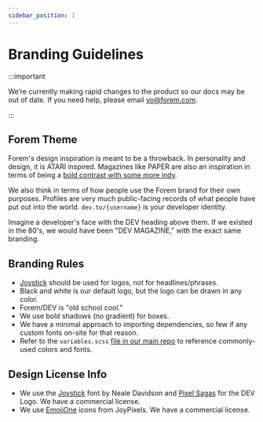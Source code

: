```yaml
---
sidebar_position: 1
---
```


# Branding Guidelines

:::important

We’re currently making rapid changes to the product so our docs may be out of date. If you need help, please email [yo@forem.com](mailto:yo@forem.com).

:::

## Forem Theme

Forem's design inspiration is meant to be a throwback. In personality and
design, it is ATARI inspired. Magazines like PAPER are also an inspiration in
terms of being a
[bold contrast with some more indy](https://www.google.com/search?biw=1440&bih=780&tbm=isch&sa=1&ei=KSN8W5WVLoy55gLI77TgBA&q=paper+magazine+cover&oq=paper+magazine+cover).

We also think in terms of how people use the Forem brand for their own purposes.
Profiles are very much public-facing records of what people have put out into
the world. `dev.to/{username}` is your developer identity.

Imagine a developer's face with the DEV heading above them. If we existed in the
80's, we would have been "DEV MAGAZINE," with the exact same branding.

## Branding Rules

- [Joystick](http://www.pixelsagas.com/?download=joystick) should be used for
  logos, not for headlines/phrases.
- Black and white is our default logo, but the logo can be drawn in any color.
- Forem/DEV is "old school cool."
- We use bold shadows (no gradient) for boxes.
- We have a minimal approach to importing dependencies, so few if any custom
  fonts on-site for that reason.
- Refer to the `variables.scss`
  [file in our main repo](https://github.com/forem/forem/blob/main/app/assets/stylesheets/variables.scss)
  to reference commonly-used colors and fonts.

## Design License Info

- We use the [Joystick](http://www.pixelsagas.com/?download=joystick) font by
  Neale Davidson and [Pixel Sagas](http://www.pixelsagas.com/) for the DEV Logo.
  We have a commercial license.
- We use [EmojiOne](https://www.emojione.com/) icons from JoyPixels. We have a
  commercial license.
